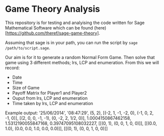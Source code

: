 Game Theory Analysis
====================

This repository is for testing and analyising the code written for Sage Mathematical Software which can be found (here)[https://github.com/theref/sage-game-theory].

Assuming that sage is in your path, you can run the script by ``sage /path/to/script.sage``.


Our aim is for it to generate a random Normal Form Game. Then solve that game using 3 different methods; lrs, LCP and enumeration. From this we will record:
 - Date
 - Time
 - Size of Game
 - Payoff Matrix for Player1 and Player2
 - Ouput from lrs, LCP and enumeration
 - Time taken by lrs, LCP and enumeration

Example output:
'25/06/2014', '08:47:29', (5, 2), [(-2, 1, -1, -2, 0), (-1, 0, 2, -1, 0)], [(2, 0, 0, -1, -1), (0, -2, 2, 1/2, 0)], 1.0004150867462158, 1.5312190055847168, 0.39747095108032227, [[(0, 1), (0, 0, 1, 0, 0)]], [[(0.0, 1.0), (0.0, 0.0, 1.0, 0.0, 0.0)]], [[(0, 1), (0, 0, 1, 0, 0)]]